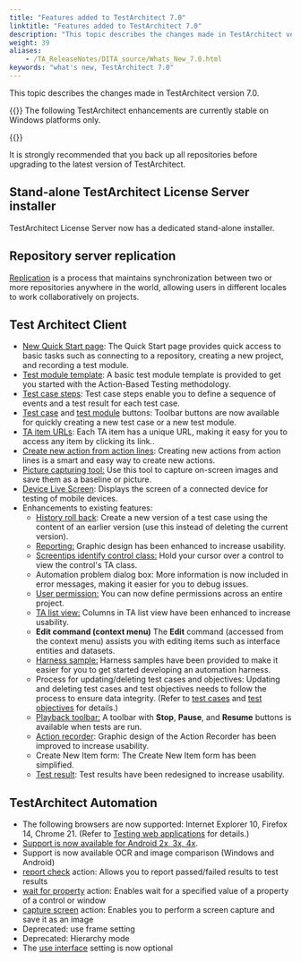 ```yaml
--- 
title: "Features added to TestArchitect 7.0"
linktitle: "Features added to TestArchitect 7.0"
description: "This topic describes the changes made in TestArchitect version 7.0."
weight: 39
aliases: 
    - /TA_ReleaseNotes/DITA_source/Whats_New_7.0.html
keywords: "what's new, TestArchitect 7.0"
---
```


This topic describes the changes made in TestArchitect version 7.0.

{{<note>}} The following TestArchitect enhancements are currently stable on Windows platforms only.

{{<caution>}}

It is strongly recommended that you back up all repositories before upgrading to the latest version of TestArchitect.

## Stand-alone TestArchitect License Server installer

TestArchitect License Server now has a dedicated stand-alone installer.

## Repository server replication

[Replication](/administration-guide/repository-server-management/replication-repositories/) is a process that maintains synchronization between two or more repositories anywhere in the world, allowing users in different locales to work collaboratively on projects.

## Test Architect Client

-   [New Quick Start page](/using-the-testarchitect-help-system/quick-start-tab): The Quick Start page provides quick access to basic tasks such as connecting to a repository, creating a new project, and recording a test module.
-   [Test module template](/user-guide/introduction-to-action-based-testing/action-based-testing/test-modules): A basic test module template is provided to get you started with the Action-Based Testing methodology.
-   [Test case steps](/user-guide/tests/test-cases/test-steps/): Test case steps enable you to define a sequence of events and a test result for each test case.
-   [Test case](/user-guide/tests/test-cases/) and [test module](/user-guide/tests/creating-a-test-module) buttons: Toolbar buttons are now available for quickly creating a new test case or a new test module.
-   [TA item URLs](/user-guide/getting-started/working-with-testarchitect-client/advanced-features-of-testarchitect-client/testarchitect-url): Each TA item has a unique URL, making it easy for you to access any item by clicking its link..
-   [Create new action from action lines](/user-guide/actions/user-defined-actions/smart-creation-of-new-actions): Creating new actions from action lines is a smart and easy way to create new actions.
-   [Picture capturing tool:](/user-guide/projects-and-project-items/project-items/picture-checks/picture-capturing-tool/) Use this tool to capture on-screen images and save them as a baseline or picture.
-   [Device Live Screen](/automation-guide/application-testing/mobile-testing/additional-tasks-and-tools/capturing-screenshots-of-a-mobile-device): Displays the screen of a connected device for testing of mobile devices.
-   Enhancements to existing features:
    -   [History roll back](/user-guide/projects-and-project-items/project-items/revision-control/revision-history/revision-rollback): Create a new version of a test case using the content of an earlier version \(use this instead of deleting the current version\).
    -   [Reporting:](/user-guide/reporting-and-dashboard/reporting/) Graphic design has been enhanced to increase usability.
    -   [Screentips identify control class:](/user-guide/interface-definitions/the-interface-viewer/identifying-interface-elements-and-controls/point-to-identify-mode) Hold your cursor over a control to view the control's TA class.
    -   Automation problem dialog box: More information is now included in error messages, making it easier for you to debug issues.
    -   [User permission:](/administration-guide/users-and-passwords/user-administration/) You can now define permissions across an entire project.
    -   [TA list view:](/user-guide/projects-and-project-items/project-items/list-view/) Columns in TA list view have been enhanced to increase usability.
    -   **Edit command \(context menu\)** The **Edit** command \(accessed from the context menu\) assists you with editing items such as interface entities and datasets.
    -   [Harness sample:](/testarchitect-tutorial/part-3-extending-testarchitect/lesson-8-using-an-automation-harness/) Harness samples have been provided to make it easier for you to get started developing an automation harness.
    -   Process for updating/deleting test cases and objectives: Updating and deleting test cases and test objectives needs to follow the process to ensure data integrity. \(Refer to [test cases](/user-guide/tests/test-cases/) and [test objectives](/user-guide/tests/test-cases/test-objectives/) for details.\)
    -   [Playback toolbar:](/user-guide/test-execution/playback-toolbar) A toolbar with **Stop**, **Pause**, and **Resume** buttons is available when tests are run.
    -   [Action recorder](/user-guide/actions/action-recorder/): Graphic design of the Action Recorder has been improved to increase usability.
    -   Create New Item form: The Create New Item form has been simplified.
    -   [Test result](/user-guide/working-with-test-results/): Test results have been redesigned to increase usability.

## TestArchitect Automation

-   The following browsers are now supported: Internet Explorer 10, Firefox 14, Chrome 21. \(Refer to [Testing web applications](/automation-guide/application-testing/testing-web-and-ria-applications/testing-web-applications/) for details.\)
-   [Support is now available for Android 2x, 3x, 4x](/automation-guide/application-testing/mobile-testing/testing-mobile-applications/android-automation/).
-   Support is now available OCR and image comparison \(Windows and Android\)
-   [report check](/automation-guide/action-based-testing-language/built-in-actions/test-support-actions/reporting-and-formatting/report-check) action: Allows you to report passed/failed results to test results
-   [wait for property](/automation-guide/action-based-testing-language/built-in-actions/test-support-actions/timing/wait-for-property) action: Enables wait for a specified value of a property of a control or window
-   [capture screen](/automation-guide/action-based-testing-language/built-in-actions/user-interface-actions/picture-handling/capture-screen) action: Enables you to perform a screen capture and save it as an image
-   Deprecated: use frame setting
-   Deprecated: Hierarchy mode
-   The [use interface](/automation-guide/action-based-testing-language/built-in-actions/test-support-actions/interface-handling/use-interface) setting is now optional


